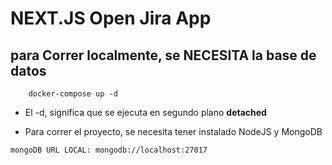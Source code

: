 # NEXT.JS Open Jira App
## para Correr localmente, se NECESITA la base de datos
```
    docker-compose up -d
```
* El -d, significa que se ejecuta en segundo plano __detached__

* Para correr el proyecto, se necesita tener instalado NodeJS y MongoDB
```
mongoDB URL LOCAL: mongodb://localhost:27017
```